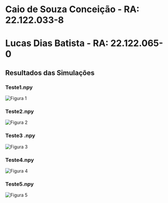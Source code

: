 <H1> Caio de Souza Conceição - RA: 22.122.033-8 </H1>
<H1> Lucas Dias Batista - RA: 22.122.065-0 </H1>

## Resultados das Simulações

### Teste1.npy
![Figura 1](https://github.com/user-attachments/assets/19570155-db50-457b-9f9a-28a4dc4aad6d)

### Teste2.npy
![Figura 2](https://github.com/user-attachments/assets/9886656c-aac9-4dc6-8ea8-856a11bebd1b)

### Teste3 .npy
![Figura 3](https://github.com/user-attachments/assets/f877d7f4-0c3f-414a-9388-593ee843af7e)

### Teste4.npy
![Figura 4](https://github.com/user-attachments/assets/a10a5769-0ca8-4cb5-befd-e779bc512b15)

### Teste5.npy
![Figura 5](https://github.com/user-attachments/assets/cfe83662-a568-428a-a5e6-5e2fe4803a5f)
